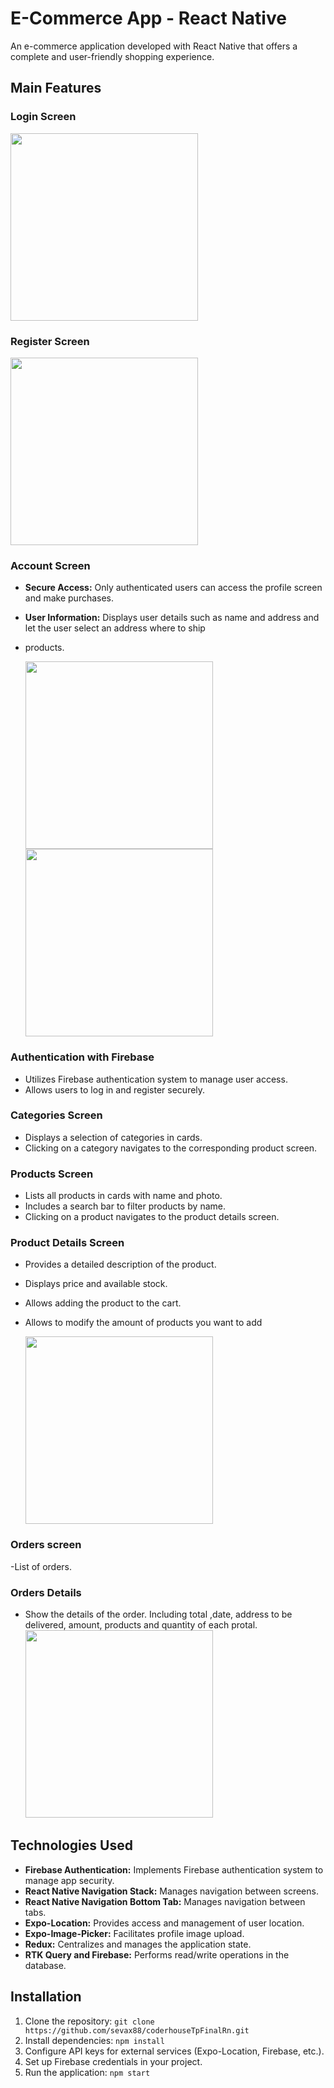 # E-Commerce App - React Native
An e-commerce application developed with React Native that offers a complete and user-friendly shopping experience.
## Main Features

### Login Screen
  <img src="./screenshot/Screenshot_login.png" width="300" >

### Register Screen
  <img src="./screenshot/Screenshot_register.png" width="300" >

### Account Screen

- **Secure Access:** Only authenticated users can access the profile screen and make purchases.
- **User Information:** Displays user details such as name and address and let the user select an address where to ship 
- products.

  <img src="./screenshot/Screenshot-account.png" width="300" >
  
  <img src="./screenshot/Screenshot_pick_location.png" width="300" >


### Authentication with Firebase
- Utilizes Firebase authentication system to manage user access.
- Allows users to log in and register securely.

### Categories Screen
- Displays a selection of categories in cards.
- Clicking on a category navigates to the corresponding product screen.

### Products Screen
- Lists all products in cards with name and photo.
- Includes a search bar to filter products by name.
- Clicking on a product navigates to the product details screen.

### Product Details Screen
- Provides a detailed description of the product.
- Displays price and available stock.
- Allows adding the product to the cart.
- Allows to modify the amount of products you want to add

  <img src="./screenshot/Screenshot-item-quantity-pick.png" width="300" >

### Orders screen
-List of orders. 

### Orders Details
- Show the details of the order. Including total ,date, address to be delivered, amount, products and quantity of each protal.
  <img src="./screenshot/Screenshot_order_detail.png" width="300" >


## Technologies Used
- **Firebase Authentication:** Implements Firebase authentication system to manage app security.
- **React Native Navigation Stack:** Manages navigation between screens.
- **React Native Navigation Bottom Tab:** Manages navigation between tabs.
- **Expo-Location:** Provides access and management of user location.
- **Expo-Image-Picker:** Facilitates profile image upload.
- **Redux:** Centralizes and manages the application state.
- **RTK Query and Firebase:** Performs read/write operations in the database.


## Installation
1. Clone the repository: `git clone https://github.com/sevax88/coderhouseTpFinalRn.git`
2. Install dependencies: `npm install`
3. Configure API keys for external services (Expo-Location, Firebase, etc.).
4. Set up Firebase credentials in your project.
5. Run the application: `npm start`



